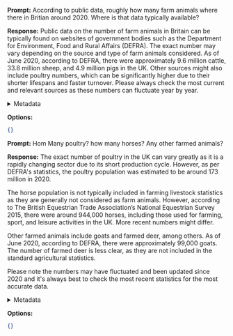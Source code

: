 **Prompt:**
According to public data, roughly how many farm animals where there in Britian around 2020. Where is that data typically available?

**Response:**
Public data on the number of farm animals in Britain can be typically found on websites of government bodies such as the Department for Environment, Food and Rural Affairs (DEFRA). The exact number may vary depending on the source and type of farm animals considered. As of June 2020, according to DEFRA, there were approximately 9.6 million cattle, 33.8 million sheep, and 4.9 million pigs in the UK. Other sources might also include poultry numbers, which can be significantly higher due to their shorter lifespans and faster turnover. Please always check the most current and relevant sources as these numbers can fluctuate year by year.

<details><summary>Metadata</summary>

- Duration: 15579 ms
- Datetime: 2023-08-17T12:00:13.651090
- Model: gpt-4-0613

</details>

**Options:**
```json
{}
```

**Prompt:**
Hom Many poultry? how many horses? Any other farmed animals?

**Response:**
The exact number of poultry in the UK can vary greatly as it is a rapidly changing sector due to its short production cycle. However, as per DEFRA's statistics, the poultry population was estimated to be around 173 million in 2020.

The horse population is not typically included in farming livestock statistics as they are generally not considered as farm animals. However, according to The British Equestrian Trade Association’s National Equestrian Survey 2015, there were around 944,000 horses, including those used for farming, sport, and leisure activities in the UK. More recent numbers might differ.

Other farmed animals include goats and farmed deer, among others. As of June 2020, according to DEFRA, there were approximately 99,000 goats. The number of farmed deer is less clear, as they are not included in the standard agricultural statistics.

Please note the numbers may have fluctuated and been updated since 2020 and it's always best to check the most recent statistics for the most accurate data.

<details><summary>Metadata</summary>

- Duration: 23437 ms
- Datetime: 2023-08-17T12:01:48.961309
- Model: gpt-4-0613

</details>

**Options:**
```json
{}
```

